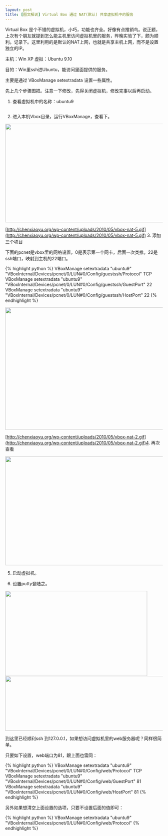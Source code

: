```yaml
---
layout: post
title: [图文解说] Virtual Box 通过 NAT(默认) 共享虚拟机中的服务
---
```


Virtual Box 是个不错的虚拟机，小巧，功能也齐全。好像有点推销鸟。说正题，上次有个朋友就提到怎么能主机里访问虚拟机里的服务，昨晚实验了下，颇为顺利。记录下。这里利用的是默认的NAT上网，也就是共享主机上网，而不是设置独立的IP。

主机：Win XP
虚拟：Ubuntu 9.10

目的：Win里ssh进Ubuntu，能访问里面提供的服务。

主要是通过 VBoxManage setextradata 设置一些属性。

先上几个步骤图把。注意一下修改，先得关闭虚拟机，修改完事以后再启动。

1. 查看虚拟机中的名称：ubuntu9

<img title="vbox-nat-0" src="http://chenxiaoyu.org/wp-content/uploads/2010/05/vbox-nat-0.gif" alt="" />

2. 进入本机Vbox目录，运行VBoxManage，查看下。

<img class="alignnone size-full wp-image-249" title="vbox-nat-1" src="http://chenxiaoyu.org/wp-content/uploads/2010/05/vbox-nat-1.gif" alt="" width="669" height="315" />

[http://chenxiaoyu.org/wp-content/uploads/2010/05/vbox-nat-5.gif](http://chenxiaoyu.org/wp-content/uploads/2010/05/vbox-nat-5.gif)
 3. 添加三个项目

下面的pcnet是vbox里的网络设置，0是表示第一个网卡，后面一次类推。22是ssh端口，映射到主机的22端口。

{% highlight python %}
VBoxManage setextradata "ubuntu9"  "VBoxInternal/Devices/pcnet/0/LUN#0/Config/guestssh/Protocol" TCP
VBoxManage setextradata "ubuntu9"  "VBoxInternal/Devices/pcnet/0/LUN#0/Config/guestssh/GuestPort" 22
VBoxManage setextradata "ubuntu9"  "VBoxInternal/Devices/pcnet/0/LUN#0/Config/guestssh/HostPort" 22
{% endhighlight %}

<img title="vbox-nat-2" src="http://chenxiaoyu.org/wp-content/uploads/2010/05/vbox-nat-2.gif" alt="" width="660" height="391" />

[http://chenxiaoyu.org/wp-content/uploads/2010/05/vbox-nat-2.gif](http://chenxiaoyu.org/wp-content/uploads/2010/05/vbox-nat-2.gif)4. 再次查看

<img class="alignnone size-full wp-image-251" title="vbox-nat-3" src="http://chenxiaoyu.org/wp-content/uploads/2010/05/vbox-nat-3.gif" alt="" width="662" height="348" />

5. 启动虚拟机。

6. 设置putty登陆之。

<img class="alignnone size-full wp-image-252" title="vbox-nat-4" src="http://chenxiaoyu.org/wp-content/uploads/2010/05/vbox-nat-4.gif" alt="" width="454" height="272" />

<img class="alignnone size-full wp-image-253" title="vbox-nat-5" src="http://chenxiaoyu.org/wp-content/uploads/2010/05/vbox-nat-5.gif" alt="" width="569" height="175" />

到这里已经顺利ssh 到127.0.0.1，如果想访问虚拟机里的web服务器呢？同样很简单。

只要如下设置，web端口为81，跟上面也雷同：

{% highlight python %}
VBoxManage setextradata "ubuntu9" "VBoxInternal/Devices/pcnet/0/LUN#0/Config/web/Protocol" TCP
VBoxManage setextradata "ubuntu9" "VBoxInternal/Devices/pcnet/0/LUN#0/Config/web/GuestPort" 81
VBoxManage setextradata "ubuntu9" "VBoxInternal/Devices/pcnet/0/LUN#0/Config/web/HostPort" 81
{% endhighlight %}

另外如果想清空上面设置的选项，只要不设置后面的值即可：

{% highlight python %}
VBoxManage setextradata "ubuntu9" "VBoxInternal/Devices/pcnet/0/LUN#0/Config/web/Protocol"
{% endhighlight %}


